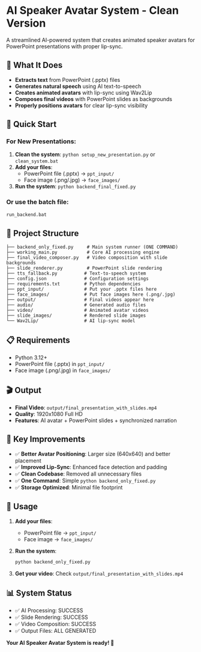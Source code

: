 # AI Speaker Avatar System - Clean Version

A streamlined AI-powered system that creates animated speaker avatars for PowerPoint presentations with proper lip-sync.

## 🎯 What It Does

- **Extracts text** from PowerPoint (.pptx) files
- **Generates natural speech** using AI text-to-speech
- **Creates animated avatars** with lip-sync using Wav2Lip
- **Composes final videos** with PowerPoint slides as backgrounds
- **Properly positions avatars** for clear lip-sync visibility

## 🚀 Quick Start

### For New Presentations:
1. **Clean the system**: `python setup_new_presentation.py` or `clean_system.bat`
2. **Add your files**:
   - PowerPoint file (.pptx) → `ppt_input/`
   - Face image (.png/.jpg) → `face_images/`
3. **Run the system**: `python backend_final_fixed.py`

### Or use the batch file:
```bash
run_backend.bat
```

## 📁 Project Structure

```
├── backend_only_fixed.py     # Main system runner (ONE COMMAND)
├── working_main.py           # Core AI processing engine
├── final_video_composer.py   # Video composition with slide backgrounds
├── slide_renderer.py         # PowerPoint slide rendering
├── tts_fallback.py          # Text-to-speech system
├── config.json              # Configuration settings
├── requirements.txt         # Python dependencies
├── ppt_input/               # Put your .pptx files here
├── face_images/             # Put face images here (.png/.jpg)
├── output/                  # Final videos appear here
├── audio/                   # Generated audio files
├── video/                   # Animated avatar videos
├── slide_images/            # Rendered slide images
└── Wav2Lip/                 # AI lip-sync model
```

## 📋 Requirements

- Python 3.12+
- PowerPoint file (.pptx) in `ppt_input/`
- Face image (.png/.jpg) in `face_images/`

## 🎬 Output

- **Final Video**: `output/final_presentation_with_slides.mp4`
- **Quality**: 1920x1080 Full HD
- **Features**: AI avatar + PowerPoint slides + synchronized narration

## 🔧 Key Improvements

- ✅ **Better Avatar Positioning**: Larger size (640x640) and better placement
- ✅ **Improved Lip-Sync**: Enhanced face detection and padding
- ✅ **Clean Codebase**: Removed all unnecessary files
- ✅ **One Command**: Simple `python backend_only_fixed.py`
- ✅ **Storage Optimized**: Minimal file footprint

## 🎯 Usage

1. **Add your files**:
   - PowerPoint file → `ppt_input/`
   - Face image → `face_images/`

2. **Run the system**:
   ```bash
   python backend_only_fixed.py
   ```

3. **Get your video**: Check `output/final_presentation_with_slides.mp4`

## 📊 System Status

- ✅ AI Processing: SUCCESS
- ✅ Slide Rendering: SUCCESS  
- ✅ Video Composition: SUCCESS
- ✅ Output Files: ALL GENERATED

**Your AI Speaker Avatar System is ready! 🎉**